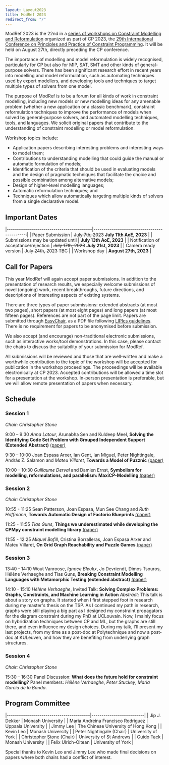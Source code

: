 ```yaml
---
layout: Layout2023
title: ModRef 2023
redirect_from: "/"
---
```


ModRef 2023 is the 22nd in a [series of workshops on Constraint Modelling and Reformulation](https://www-users.york.ac.uk/~af9/ModRef/) organized as part of CP 2023, the [29th International Conference on Principles and Practice of Constraint Programming](https://cp2023.a4cp.org/).
It will be held on August 27th, directly preceding the CP conference. 

The importance of modelling and model reformulation is widely recognised, particularly for CP but also for MIP, SAT, SMT and other kinds of general-purpose solvers. There has been significant research effort in recent years into modelling and model reformulation, such as automating techniques used by expert modellers, and developing tools and techniques to target multiple types of solvers from one model. 

The purpose of ModRef is to be a forum for all kinds of work in constraint modelling, including new models or new modelling ideas for any amenable problem (whether a new application or a classic benchmark), constraint reformulation techniques to improve the performance of models when solved by general-purpose solvers, and automated modelling techniques, tools, and languages. We solicit original papers that contribute to the understanding of constraint modelling or model reformulation.  

Workshop topics include:

- Application papers describing interesting problems and interesting ways to model them;
- Contributions to understanding modelling that could guide the manual or automatic formulation of models;
- Identification of the criteria that should be used in evaluating models and the design of pragmatic techniques that facilitate the choice and possible combination among alternative models;
- Design of higher-level modelling languages;
- Automatic reformulation techniques; and
- Techniques which allow automatically targeting multiple kinds of solvers from a single declarative model.

## <a name="importantDates"></a> Important Dates

|------------------------------------------|--------------------------------------------:|
| Paper Submission                         | ~~July 7th, 2023~~ **July 11th AoE, 2023**  |
| Submissions may be updated until         | **July 13th AoE, 2023**                     |
| Notification of acceptance/rejection     | ~~July 17th, 2023~~  **July 21st, 2023**    |
| Camera ready version                     | ~~July 24th, 2023~~  TBC                    |
| Workshop day                             | **August 27th, 2023**                       |

## <a name="callForPapers"></a> Call for Papers 

This year ModRef will again accept paper submissions. In addition to the presentation of research results, we especially welcome submissions of novel (ongoing) work, recent breakthroughs, future directions, and descriptions of interesting aspects of existing systems.

There are three types of paper submissions: extended abstracts (at most two pages), short papers (at most eight pages) and long papers (at most fifteen pages). References are not part of the page limit. Papers are submitted through [EasyChair](https://easychair.org/conferences/?conf=modref2023), as a PDF file following [LIPIcs guidelines](https://submission.dagstuhl.de/series/details/5#author). There is no requirement for papers to be anonymised before submission. 

We also accept (and encourage) non-traditional electronic submissions, such as interactive works/tool demonstrations. In this case, please contact the chairs to discuss the suitability of your submission for ModRef. 
<!--[chairs](mailto://peter.nightingale@york.ac.uk)--> 


All submissions will be reviewed and those that are well-written and make a worthwhile contribution to the topic of the workshop will be accepted for publication in the workshop proceedings. The proceedings will be available electronically at CP 2023. Accepted contributions will be allowed a time slot for a presentation at the workshop. In-person presentation is preferable, but we will allow remote presentation of papers when necessary. 

## <a name="schedule"></a> Schedule

### Session 1

_Chair: Christopher Stone_

9:00 – 9:30 _Anna Latour_, Arunabha Sen and Kuldeep Meel, **Solving the Identifying Code Set Problem with Grouped Independent Support (Extended Abstract)** [(paper)](papers/ModRef2023_SolvingTheIndependentCodeSetProblemWithGroupedIndependentSupport.pdf)

9:30 – 10:00 Joan Espasa Arxer, Ian Gent, Ian Miguel, Peter Nightingale, András Z. Salamon and _Mateu Villaret_, **Towards a Model of Puzznic** [(paper)](papers/ModRef2023_TowardsAModelOfPuzznic.pdf)

10:00 – 10:30 _Guillaume Derval_ and Damien Ernst, **Symbolism for modelling, reformulations, and parallelism: MaxiCP-Modelling** [(paper)](papers/ModRef2023_SymbolismForModellingReformulationsAndParallelismMaxiCPModelling.pdf)

### Session 2

_Chair: Christopher Stone_

10:55 - 11:25 Sean Patterson, Joan Espasa, Mun See Chang and _Ruth Hoffmann_, **Towards Automatic Design of Factorio Blueprints** [(paper)](papers/ModRef2023_TowardsAutomaticDesignOfFactorioBlueprints.pdf)

11:25 - 11:55 _Tias Guns_, **Things we underestimated while developing the CPMpy constraint modelling library** [(paper)](papers/ModRef2023_ThingsWeUnderestimatedWhileDevelopingTheCPMpyConstraintModellingLibrary.pdf)

11:55 - 12:25 _Miquel Bofill_, Cristina Borralleras, Joan Espasa Arxer and Mateu Villaret, **On Grid Graph Reachability and Puzzle Games** [(paper)](papers/ModRef2023_OnGridGraphReachabilityAndPuzzleGames.pdf)

### Session 3

13:40 - 14:10 Wout Vanroose, _Ignace Bleukx_, Jo Devriendt, Dimos Tsouros, Hélène Verhaeghe and Tias Guns, **Breaking Constraint Modelling Languages with Metamorphic Testing (extended abstract)** [(paper)](papers/ModRef2023_BreakingConstraintModellingLanguagesWithMetamorphicTestingExtendedAbstract.pdf)

14:10 - 15:10 _Hélène Verhaeghe_, Invited Talk: **Solving Complex Problems: Graphs, Constraints, and Machine Learning in Action**
_Abstract:_ This talk is about a story on graphs. It started when I first stepped foot in research during my master's thesis on the TSP. As I continued my path in research, graphs were still playing a big part as I designed my constraint propagators for the diagram constraint during my PhD at UCLouvain. Now, I mainly focus on hybridization techniques between CP and ML, but the graphs are still there, and even influence my design choices. During my talk, I'll present my last projects, from my time as a post-doc at Polytechnique and now a post-doc at KULeuven, and how they are benefiting from underlying graph structures.

### Session 4

_Chair: Christopher Stone_

15:30 – 16:30 Panel Discussion: **What does the future hold for constraint modelling?** Panel members: _Hélène Verhaeghe_, _Peter Stuckey_, _Maria Garcia de la Banda_. 



## <a name="programCommittee"></a> Program Committee

|-----------------------------------------|--------------------------| 
| Jip J. Dekker                           | Monash University        |
| Maria Andreina Francisco Rodriguez      | Uppsala University       |
| Jimmy Lee                               | The Chinese University of Hong Kong |
| Kevin Leo                               | Monash University        | 
| Peter Nightingale (Chair)               | University of York       | 
| Christopher Stone (Chair)               | University of St Andrews |
| Guido Tack                              | Monash University        |
| Felix Ulrich-Oltean                     | University of York       | 

Special thanks to Kevin Leo and Jimmy Lee who made final decisions on papers where both chairs had a conflict of interest. 

